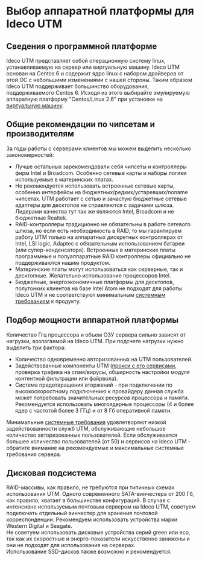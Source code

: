 # Выбор аппаратной платформы для Ideco UTM

## Сведения о программной платформе

Ideco UTM представляет собой операционную систему linux, устанавливаемую
на сервер или виртуальную машину. Ideco UTM основан на Centos 6 и
содержит ядро linux с набором драйверов от этой ОС с небольшими
изменениями с нашей стороны. Таким образом Ideco UTM поддерживает
большинство оборудования, поддерживаемого Centos 6. Исходя из этого
выбирайте эмулируемую аппаратную платформу "Centos/Linux 2.6" при
установке на [виртуальную машину](./Особенности_настроек_гипервизоров.md).

## Общие рекомендации по чипсетам и производителям

За годы работы с серверами клиентов мы можем выделить несколько
закономерностей:

  - Лучше остальных зарекомендовали себя чипсеты и контроллеры фирм
    Intel и Broadcom. Особенно сетевые карты и наборы логики
    используемые в материнских платах.
  - Не рекомендуется использовать встроенные сетевые карты, особенно
    интерфейсы на бюджетных/редких/устаревших/noname чипсетах. UTM
    работает с сетью и зачастую бюджетные сетевые адаптеры для
    десктопов не справляются с задачами шлюза. Лидерами качества
    тут так же являются Intel, Broadcom и не бюджетные Realtek.
  - RAID-контроллеры традиционно не обязательны в работе сетевого шлюза,
    но если есть необходимость в RAID, то мы гарантируем работу UTM
    только на аппаратных дискретных контроллерах от Intel, LSI
    logic, Adaptec с обязательным использованием батареи (или
    супер-конденсатора). Встроенные в материнские платы
    программные и полуаппаратные RAID контроллеры официально не
    поддерживаются нашим продуктом.
  - Материнские платы могут использоваться как серверные, так и
    десктопные. Желательно использование процессоров Intel.
  - Бюджетные, энергоэкономичные платформы для десктопов, полутонких
    клиентов на базе Intel Atom не подходят для работы Ideco UTM и
    не соответствуют минимальным [системным требованиям](./Системные_требования.md) к
    продукту.

## Подбор мощности аппаратной платформы

Количество Ггц процессора и объем ОЗУ сервера сильно зависят от
нагрузки, возлагаемой на Ideco UTM. При подсчете нагрузки нужно
выделить три фактора:

  - Количество одновременно авторизованных на UTM пользователей.
  - Задействованные компоненты UTM ([прокси с его сервисами](./Прокси.md),
    проверка трафика на спам/вирусы, обширность настройки модуля
    контентной фильтрации или файрвола).
  - Система предотвращения вторжений - при подключении по
    высокоскоростному подключению к провайдеру данная
    служба может потребовать значительных ресурсов процессора и
    памяти. Рекомендуется использовать многоядерные процессоры (4 и
    более ядер с частотой более 3 ГГц) и от 8 Гб оперативной памяти.

Минимальные [системные требования](./Системные_требования.md) удовлетворяют
низкой задействованности служб UTM, обслуживающие небольшое количество
авторизованных пользователей. Если обслуживается большее количество
пользователей (от 50) и сервисов на Ideco UTM - обратите внимание
на рекомендуемые и максимальные системные требования сервера.

## Дисковая подсистема

RAID-массивы, как правило, не требуются при типичных схемах
использования UTM. Одного современного SATA-винчестера от
200 Гб, как правило, хватает в большинстве конфигураций. В случае с
интенсивно используемым почтовым сервером на Ideco UTM, советуем
подключать отдельный винчестер для хранения почтовой корреспонденции.
Рекомендуем использовать устройства марки Western Digital и Seagate.  
Не советуем использовать дисковые устройства серий green или eco, так
как их скоростные и энерго-показатели искусственно занижены и они не
подходят для использования на серверах.  
Использование SSD-дисков также возможно и рекомендуется.
